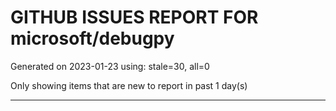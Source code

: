
# GITHUB ISSUES REPORT FOR microsoft/debugpy


Generated on 2023-01-23 using: stale=30, all=0


Only showing items that are new to report in past 1 day(s)


---
